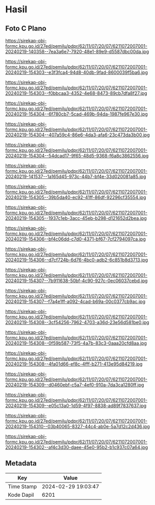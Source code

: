 # Hasil

## Foto C Plano

https://sirekap-obj-formc.kpu.go.id/27ed/pemilu/pdpr/62/11/07/20/07/6211072007001-20240219-140358--7ea3a6e7-7920-48e1-89e9-d5587dbc00da.jpg

https://sirekap-obj-formc.kpu.go.id/27ed/pemilu/pdpr/62/11/07/20/07/6211072007001-20240219-154303--e3f3fca4-94d8-40db-9fad-8600039f5ba6.jpg

https://sirekap-obj-formc.kpu.go.id/27ed/pemilu/pdpr/62/11/07/20/07/6211072007001-20240219-154303--f0bbcaa3-4352-4e68-8473-89cb7dfa8f27.jpg

https://sirekap-obj-formc.kpu.go.id/27ed/pemilu/pdpr/62/11/07/20/07/6211072007001-20240219-154304--6f780cb7-5cad-469b-94da-1987fe967e30.jpg

https://sirekap-obj-formc.kpu.go.id/27ed/pemilu/pdpr/62/11/07/20/07/6211072007001-20240219-154304--407a59c4-86e6-4da3-afa6-23c473da3b00.jpg

https://sirekap-obj-formc.kpu.go.id/27ed/pemilu/pdpr/62/11/07/20/07/6211072007001-20240219-154304--54dcad17-9f65-48d5-9368-f6a8c3862556.jpg

https://sirekap-obj-formc.kpu.go.id/27ed/pemilu/pdpr/62/11/07/20/07/6211072007001-20240219-141537--1a165d45-973c-44b7-bf4e-33d020081a85.jpg

https://sirekap-obj-formc.kpu.go.id/27ed/pemilu/pdpr/62/11/07/20/07/6211072007001-20240219-154305--39b5da40-ec92-41ff-86df-92296cf35554.jpg

https://sirekap-obj-formc.kpu.go.id/27ed/pemilu/pdpr/62/11/07/20/07/6211072007001-20240219-154305--1937c1eb-3acc-45eb-b298-d121652d2bea.jpg

https://sirekap-obj-formc.kpu.go.id/27ed/pemilu/pdpr/62/11/07/20/07/6211072007001-20240219-154306--bf4c06dd-c7d0-4371-bf67-7cf2794097ca.jpg

https://sirekap-obj-formc.kpu.go.id/27ed/pemilu/pdpr/62/11/07/20/07/6211072007001-20240219-154306--d7cf724b-6d76-4bc0-adb2-6c851b8d3713.jpg

https://sirekap-obj-formc.kpu.go.id/27ed/pemilu/pdpr/62/11/07/20/07/6211072007001-20240219-154307--7b911638-50bf-4c90-927c-0ec06037cebd.jpg

https://sirekap-obj-formc.kpu.go.id/27ed/pemilu/pdpr/62/11/07/20/07/6211072007001-20240219-154307--f7a4e1ff-a092-4cad-b69a-00c0377cb9ac.jpg

https://sirekap-obj-formc.kpu.go.id/27ed/pemilu/pdpr/62/11/07/20/07/6211072007001-20240219-154308--3cf54256-7962-4703-a36d-23e56d581be0.jpg

https://sirekap-obj-formc.kpu.go.id/27ed/pemilu/pdpr/62/11/07/20/07/6211072007001-20240219-154308--0f59b587-73f5-4a7b-83c3-0aaa20cfd8aa.jpg

https://sirekap-obj-formc.kpu.go.id/27ed/pemilu/pdpr/62/11/07/20/07/6211072007001-20240219-154308--4fa01d66-ef8c-4fff-b271-413e95d84219.jpg

https://sirekap-obj-formc.kpu.go.id/27ed/pemilu/pdpr/62/11/07/20/07/6211072007001-20240219-154309--d0460ebf-c5a7-4ef0-910a-7da3ca1280ff.jpg

https://sirekap-obj-formc.kpu.go.id/27ed/pemilu/pdpr/62/11/07/20/07/6211072007001-20240219-154309--e05c13a0-1d59-4f97-8838-ad89f7837637.jpg

https://sirekap-obj-formc.kpu.go.id/27ed/pemilu/pdpr/62/11/07/20/07/6211072007001-20240219-154310--03b40065-8327-44c4-ab0e-5a7d12c2d436.jpg

https://sirekap-obj-formc.kpu.go.id/27ed/pemilu/pdpr/62/11/07/20/07/6211072007001-20240219-154302--af4c3d30-daee-45e0-95b2-b1c937c07a64.jpg


## Metadata

| Key        | Value               |
| ---------- | ------------------- |
| Time Stamp | 2024-02-29 19:03:47 |
| Kode Dapil | 6201                |



